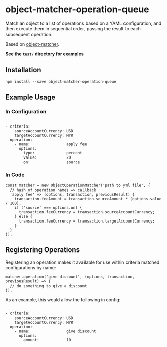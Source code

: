 # object-matcher-operation-queue

Match an object to a list of operations based on a YAML configuration, and then execute them in sequential order, passing the result to each subsequent operation.

Based on [object-matcher](https://github.com/simonfan/object-matcher).

**See the `test/` directory for examples**  

## Installation

```
npm install --save object-matcher-operation-queue
```

## Example Usage

### In Configuration

```
---
- criteria:
    sourceAccountCurrency: USD
    targetAccountCurrency: MYR
  operation:
    - name:                apply fee
      options:
        type:              percent
        value:             20
        on:                source
```

### In Code
```
const matcher = new ObjectOperationMatcher('path to yml file', {
  // hash of operation names => callback
  'apply fee' => (options, transaction, previousResult) {
    transaction.feeAmount = transaction.sourceAmount * (options.value / 100);
    if ('source' === options.on) {
      transaction.feeCurrency = transaction.sourceAccountCurrency;  
    } else {
      transaction.feeCurrency = transaction.targetAccountCurrency;  
    }
  }
});
```

## Registering Operations

Registering an operation makes it available for use within
criteria matched configurations by name:

```
matcher.operation('give discount', (options, transaction, previousResult) => {
  // do something to give a discount
});
```

As an example, this would allow the following in config:

```
---
- criteria:
    sourceAccountCurrency: USD
    targetAccountCurrency: MYR
  operation:
    - name:                give discount
      options:
        amount:            10
```
